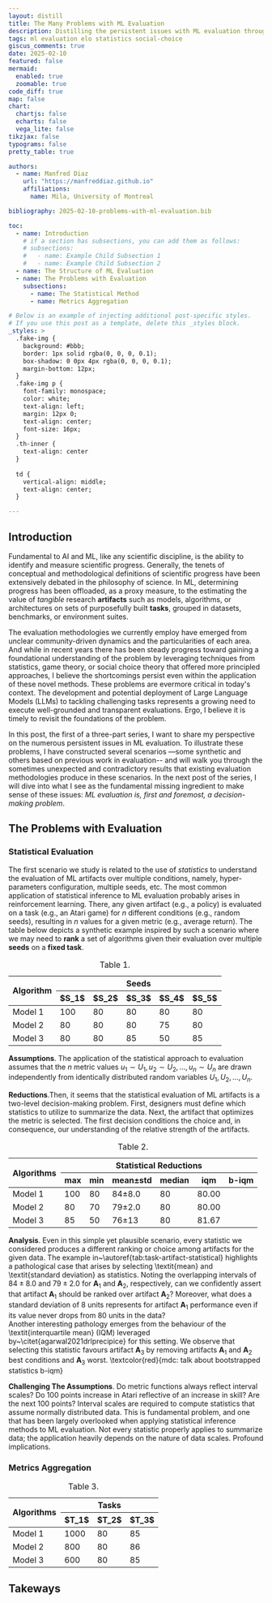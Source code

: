 ```yaml
---
layout: distill
title: The Many Problems with ML Evaluation
description: Distilling the persistent issues with ML evaluation through examples
tags: ml evaluation elo statistics social-choice
giscus_comments: true
date: 2025-02-10
featured: false
mermaid:
  enabled: true
  zoomable: true
code_diff: true
map: false
chart:
  chartjs: false
  echarts: false
  vega_lite: false
tikzjax: false
typograms: false
pretty_table: true

authors:
  - name: Manfred Diaz
    url: "https://manfreddiaz.github.io"
    affiliations:
      name: Mila, University of Montreal

bibliography: 2025-02-10-problems-with-ml-evaluation.bib

toc:
  - name: Introduction
    # if a section has subsections, you can add them as follows:
    # subsections:
    #   - name: Example Child Subsection 1
    #   - name: Example Child Subsection 2
  - name: The Structure of ML Evaluation
  - name: The Problems with Evaluation
    subsections:
      - name: The Statistical Method
      - name: Metrics Aggregation 

# Below is an example of injecting additional post-specific styles.
# If you use this post as a template, delete this _styles block.
_styles: >
  .fake-img {
    background: #bbb;
    border: 1px solid rgba(0, 0, 0, 0.1);
    box-shadow: 0 0px 4px rgba(0, 0, 0, 0.1);
    margin-bottom: 12px;
  }
  .fake-img p {
    font-family: monospace;
    color: white;
    text-align: left;
    margin: 12px 0;
    text-align: center;
    font-size: 16px;
  }
  .th-inner {
    text-align: center
  }
  
  td {
    vertical-align: middle;
    text-align: center;
  }

---
```


## Introduction

Fundamental to AI and ML, like any scientific discipline, is the ability to identify and measure scientific progress. Generally, the tenets of conceptual and methodological definitions of scientific progress have been extensively debated in the philosophy of science<d-cite key="niiniluoto2024scientificprogress"></d-cite>. In ML, determining progress has been offloaded, as a proxy measure, to the estimating the value of _tangible_ research __artifacts__  such as models, algorithms, or architectures on sets of purposefully built __tasks__, grouped in datasets, benchmarks, or environment suites<d-cite key="raji2021mlbenchmarking">. 

The evaluation methodologies we currently employ have emerged from unclear community-driven dynamics and the particularities of each area. And while in recent years there has been steady progress toward gaining a foundational understanding of the problem by leveraging techniques from statistics<d-cite key="chan2020rlstatistics,agarwal2021drlprecipice"></d-cite>, game theory<d-cite key="balduzzi2018reeval,omidshafiei2019alpahrank"></d-cite>, or social choice theory<d-cite key="rofin2022votenrank,lanctot2023vase"></d-cite> that offered more principled approaches, I believe the shortcomings persist even within the application of these novel methods. These problems are evermore critical in today's context. The development and potential deployment of Large Language Models (LLMs) to tackling challenging tasks represents a growing need to execute well-grounded and transparent evaluations. Ergo, I believe it is timely to revisit the foundations of the problem.

In this post, the first of a three-part series, I want to share my perspective on the numerous persistent issues in ML evaluation. To illustrate these problems, I have constructed several scenarios —some synthetic and others based on previous work in evaluation-- and will walk you through the sometimes unexpected and contradictory results that existing evaluation methodologies produce in these scenarios. In the next post of the series, I will dive into what I see as the fundamental missing ingredient to make sense of these issues: _ML evaluation is, first and foremost, a decision-making problem_.



## The Problems with Evaluation

### Statistical Evaluation

The first scenario we study is related to the use of _statistics_<d-cite key="savage1954statistics, wesserman2004statistics"></d-cite> to understand the evaluation of ML artifacts over multiple conditions, namely, hyper-parameters configuration, multiple seeds, etc. The most common application of statistical inference to ML evaluation probably arises in reinforcement learning. There, any given artifact (e.g., a policy) is evaluated on a task (e.g., an Atari game) for $n$ different conditions (e.g., random seeds), resulting in $n$ values for a given metric (e.g., average return)<d-cite key="chan2020rlstatistics,agarwal2021drlprecipice"></d-cite>. The table below depicts a synthetic example inspired by such a scenario where we may need to __rank__ a set of algorithms given their evaluation over multiple __seeds__ on a __fixed task__. 

<table>
    <caption>Table 1.</caption>
    <thead>
        <tr>
            <th rowspan=2>Algorithm</th>
            <th colspan=5>Seeds</th>
        </tr>
        <tr>
          <th>$S_1$</th>
          <th>$S_2$</th>
          <th>$S_3$</th>
          <th>$S_4$</th>
          <th>$S_5$</th>
        </tr>
    </thead>
    <tbody>
        <tr>
            <td>Model 1</td>
            <td>100</td>
            <td>80</td>
            <td>80</td>
            <td>80</td>
            <td>80</td>
        </tr>
        <tr>
            <td>Model 2</td>
            <td>80</td>
            <td>80</td>
            <td>80</td>
            <td>75</td>
            <td>80</td>
        </tr>
        <tr>
            <td>Model 3</td>
            <td>80</td>
            <td>80</td>
            <td>85</td>
            <td>50</td>
            <td>85</td>
        </tr>
    </tbody>
</table>

__Assumptions__. The application of the statistical approach to evaluation assumes that the $n$ metric values $u_{1} \sim U_1, u_2 \sim U_2, \ldots, u_n \sim U_n$ are drawn independently from identically distributed random variables $U_1, U_2, \ldots, U_n$<d-cite key="agarwal2021drlprecipice"></d-cite>. 

__Reductions__.Then, it seems that the statistical evaluation of ML artifacts is a two-level decision-making problem. First, designers must define which statistics to utilize to summarize the data. Next, the artifact that optimizes the metric is selected. The first decision conditions the choice and, in consequence, our understanding of the relative strength of the artifacts.


<table>
    <caption>Table 2.</caption>
    <thead>
        <tr>
            <th rowspan=2>Algorithms</th>
            <th colspan=6>Statistical Reductions</th>
        </tr>
        <tr>
          <th>max</th>
          <th>min</th>
          <th>mean&plusmn;std</th>
          <th>median</th>
          <th>iqm</th>
          <th>b-iqm</th>
        </tr>
    </thead>
    <tbody>
        <tr>
            <td>Model 1</td>
            <td>100</td>
            <td>80</td>
            <td>84&plusmn;8.0</td>
            <td>80</td>
            <td>80.00</td>
            <td></td>
        </tr>
        <tr>
            <td>Model 2</td>
            <td>80</td>
            <td>70</td>
            <td>79&plusmn;2.0</td>
            <td>80</td>
            <td>80.00</td>
            <td></td>
        </tr>
        <tr>
            <td>Model 3</td>
            <td>85</td>
            <td>50</td>
            <td>76&plusmn;13</td>
            <td>80</td>
            <td>81.67</td>
            <td></td>
        </tr>
    </tbody>
</table>

__Analysis__. Even in this simple yet plausible scenario, every statistic we considered produces a different ranking or choice among artifacts for the given data.
The example in~\autoref{tab:task-artifact-statistical} highlights a pathological case that arises by selecting \textit{mean} and \textit{standard deviation} as statistics. Noting the overlapping intervals of $84 \pm 8.0$ and $79 \pm 2.0$ for $\textbf{A}_1$ and $\textbf{A}_2$, respectively, can we confidently assert that artifact $\textbf{A}_1$ should be ranked over artifact $\textbf{A}_2$? Moreover, what does a standard deviation of $8$ units represents for artifact $\textbf{A}_1$ performance even if its value never drops from $80$ units in the data?    
Another interesting pathology emerges from the behaviour of the \textit{interquartile mean} (IQM) leveraged by~\citet{agarwal2021drlprecipice} for this setting. We observe that selecting this statistic favours artifact $\textbf{A}_3$ by removing artifacts $\textbf{A}_1$ and $\textbf{A}_2$ best conditions and $\textbf{A}_3$ worst. \textcolor{red}{mdc: talk about bootstrapped statistics b-iqm} 


__Challenging The Assumptions__. Do metric functions always reflect interval scales? Do 100 points increase in Atari reflective of an increase in skill? Are the next 100 points? Interval scales are required to compute statistics that assume normally distributed data<d-cite key="harwell2001measurementordinal"></d-cite>.
This is fundamental problem, and one that has been largely overlooked when applying statistical inference methods to ML evaluation. Not every statistic properly applies to summarize data; the application heavily depends on the nature of data scales<d-cite key="stevens1946scalesmeasurements"></d-cite>.  Profound implications<d-cite key="liddell2018ordinalmeasurements"></d-cite>.





### Metrics Aggregation

<table>
    <caption>Table 3.</caption>
    <thead>
        <tr>
            <th rowspan=2>Algorithms</th>
            <th colspan=3>Tasks</th>
        </tr>
        <tr>
          <th>$T_1$</th>
          <th>$T_2$</th>
          <th>$T_3$</th>
        </tr>
    </thead>
    <tbody>
        <tr>
            <td>Model 1</td>
            <td>1000</td>
            <td>80</td>
            <td>85</td>
        </tr>
        <tr>
            <td>Model 2</td>
            <td>800</td>
            <td>80</td>
            <td>86</td>
        </tr>
        <tr>
            <td>Model 3</td>
            <td>600</td>
            <td>80</td>
            <td>85</td>
        </tr>
    </tbody>
</table>


## Takeways

